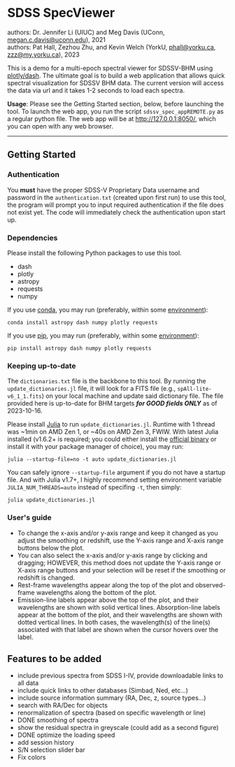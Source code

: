 # SDSS SpecViewer
authors: Dr. Jennifer Li (UIUC) and Meg Davis (UConn, <megan.c.davis@uconn.edu>), 2021 <br />
authors: Pat Hall, Zezhou Zhu, and Kevin Welch (YorkU, <phall@yorku.ca>, <zzz@my.yorku.ca>), 2023

This is a demo for a multi-epoch spectral viewer for SDSSV-BHM using [plotly/dash](https://dash.plotly.com/). The ultimate goal is to build a web application that allows quick spectral visualization for SDSSV BHM data. The current version will access the data via url and it takes 1-2 seconds to load each spectra.

**Usage**: Please see the Getting Started section, below, before launching the tool. To launch the web app, you run the script `sdssv_spec_appREMOTE.py` as a regular python file. The web app will be at <http://127.0.0.1:8050/>, which you can open with any web browser.

---
## Getting Started

### Authentication

You **must** have the proper SDSS-V Proprietary Data username and password in the `authentication.txt` (created upon first run) to use this tool, the program will prompt you to input required authentication if the file does not exist yet. The code will immediately check the authentication upon start up.

### Dependencies
Please install the following Python packages to use this tool.
- dash
- plotly
- astropy
- requests
- numpy

If you use [conda](https://conda.io/), you may run (preferably, within some [environment](https://docs.conda.io/projects/conda/en/latest/user-guide/tasks/manage-environments.html)):
```shell
conda install astropy dash numpy plotly requests
```

If you use [pip](https://pip.pypa.io/), you may run (preferably, within some [environment](https://packaging.python.org/en/latest/tutorials/installing-packages/#creating-and-using-virtual-environments)):
```shell
pip install astropy dash numpy plotly requests
```

### Keeping up-to-date

The `dictionaries.txt` file is the backbone to this tool. By running the `update_dictionaries.jl` file, it will look for a FITS file (e.g., `spAll-lite-v6_1_1.fits`) on your local machine and update said dictionary file. The file provided here is up-to-date for BHM targets ***for GOOD fields ONLY*** as of 2023-10-16.

Please install [Julia](https://julialang.org/) to run `update_dictionaries.jl`. Runtime with 1 thread was ~1min on AMD Zen 1, or ~40s on AMD Zen 3, FWIW. With latest Julia installed (v1.6.2+ is required; you could either install the [official binary](https://julialang.org/downloads/) or install it with your package manager of choice), you may run:
```shell
julia --startup-file=no -t auto update_dictionaries.jl
```
You can safely ignore `--startup-file` argument if you do not have a startup file. And with Julia v1.7+, I highly recommend setting environment variable `JULIA_NUM_THREADS=auto` instead of specifing `-t`, then simply:
```shell
julia update_dictionaries.jl
```


### User's guide
- To change the x-axis and/or y-axis range and keep it changed as you adjust the smoothing or redshift, use the Y-axis range and X-axis range buttons below the plot.
- You can also select the x-axis and/or y-axis range by clicking and dragging; HOWEVER, this method does not update the Y-axis range or X-axis range buttons and your selection will be reset if the smoothing or redshift is changed.
- Rest-frame wavelengths appear along the top of the plot and observed-frame wavelengths along the bottom of the plot.
- Emission-line labels appear above the top of the plot, and their wavelengths are shown with solid vertical lines. Absorption-line labels appear at the bottom of the plot, and their wavelengths are shown with dotted vertical lines. In both cases, the wavelength(s) of the line(s) associated with that label are shown when the cursor hovers over the label.


## Features to be added
- include previous spectra from SDSS I-IV, provide downloadable links to all data
- include quick links to other databases (Simbad, Ned, etc...)
- include source information summary (RA, Dec, z, source types...)
- search with RA/Dec for objects
- renormalization of spectra (based on specific wavelength or line)
- DONE smoothing of spectra
- show the residual spectra in greyscale (could add as a second figure)
- DONE optimize the loading speed
- add session history
- S/N selection slider bar
- Fix colors

